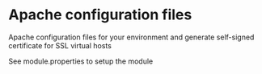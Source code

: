 Apache configuration files
==========================

Apache configuration files for your environment and generate self-signed certificate for SSL virtual hosts

See module.properties to setup the module